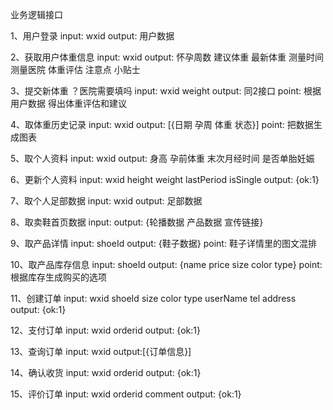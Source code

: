 业务逻辑接口

1、用户登录
input: wxid
output: 用户数据

2、获取用户体重信息
input: wxid
output: 怀孕周数 建议体重 最新体重 测量时间 测量医院 体重评估 注意点 小贴士

3、提交新体重	 ？医院需要填吗
input: wxid weight
output: 同2接口
point: 根据用户数据 得出体重评估和建议

4、取体重历史记录
input: wxid
output: [{日期 孕周 体重 状态}]
point: 把数据生成图表

5、取个人资料
input: wxid
output: 身高 孕前体重 末次月经时间 是否单胎妊娠

6、更新个人资料
input: wxid height weight lastPeriod isSingle
output: {ok:1}

7、取个人足部数据
input: wxid
output: 足部数据

8、取卖鞋首页数据
input:
output: {轮播数据 产品数据 宣传链接}

9、取产品详情
input: shoeId
output: {鞋子数据}
point: 鞋子详情里的图文混排

10、取产品库存信息
input: shoeId
output: {name price size color type}
point: 根据库存生成购买的选项

11、创建订单
input: wxid shoeId size color type userName tel address
output: {ok:1}

12、支付订单
input: wxid orderid
output: {ok:1}

13、查询订单
input: wxid
output:[{订单信息}]

14、确认收货
input: wxid orderid 
output: {ok:1}

15、评价订单
input: wxid orderid comment
output: {ok:1}






